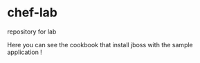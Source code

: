 # chef-lab
repository for lab

Here you can see the cookbook that install jboss with the sample application !
